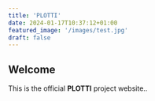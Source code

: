```yaml
---
title: 'PLOTTI'
date: 2024-01-17T10:37:12+01:00
featured_image: '/images/test.jpg'
draft: false
---
```


## Welcome

This is the official **PLOTTI** project website..